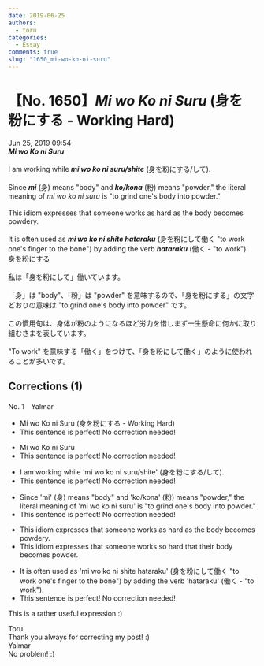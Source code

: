 ```yaml
---
date: 2019-06-25
authors:
  - toru
categories:
  - Essay
comments: true
slug: "1650_mi-wo-ko-ni-suru"
---
```


# 【No. 1650】<strong><em>Mi wo Ko ni Suru</em></strong> (身を粉にする - Working Hard)
<div class="date">Jun 25, 2019 09:54</div>
<div id="post"><div id="body_show_ori">
<strong><em>Mi wo Ko ni Suru</em></strong><br/><br/>I am working while <strong><em>mi wo ko ni suru/shite</em></strong> (身を粉にする/して).<br/><br/>Since <strong><em>mi</em></strong> (身) means "body" and <strong><em>ko/kona</em></strong> (粉) means "powder," the literal meaning of <em>mi wo ko ni suru</em> is "to grind one's body into powder."<br/><br/>This idiom expresses that someone works as hard as the body becomes powdery.<br/><br/>It is often used as <strong><em>mi wo ko ni shite hataraku</em></strong> (身を粉にして働く "to work one's finger to the bone") by adding the verb <strong><em>hataraku</em></strong> (働く - "to work").
</div></div>

<!-- more -->

<div id="post_ja"><div id="body_show_mo">
身を粉にする<br/><br/>私は「身を粉にして」働いています。<br/><br/>「身」は "body"、「粉」は "powder" を意味するので、「身を粉にする」の文字どおりの意味は "to grind one's body into powder" です。<br/><br/>この慣用句は、身体が粉のようになるほど労力を惜しまず一生懸命に何かに取り組むさまを表しています。<br/><br/>"To work" を意味する「働く」をつけて、「身を粉にして働く」のように使われることが多いです。
</div></div>

## Corrections (1)
<div id="block"><div class="first_name"> No. 1　<span class="just_name">Yalmar</span></div><div id="block2">
<ul class="correction_field">
<li class="incorrect">Mi wo Ko ni Suru (身を粉にする - Working Hard)</li>
<li class="corrected perfect">This sentence is perfect! No correction needed!</li>
</ul>
<ul class="correction_field">
<li class="incorrect">Mi wo Ko ni Suru</li>
<li class="corrected perfect">This sentence is perfect! No correction needed!</li>
</ul>
<ul class="correction_field">
<li class="incorrect">I am working while 'mi wo ko ni suru/shite' (身を粉にする/して).</li>
<li class="corrected perfect">This sentence is perfect! No correction needed!</li>
</ul>
<ul class="correction_field">
<li class="incorrect">Since 'mi' (身) means "body" and 'ko/kona' (粉) means "powder," the literal meaning of 'mi wo ko ni suru' is "to grind one's body into powder."</li>
<li class="corrected perfect">This sentence is perfect! No correction needed!</li>
</ul>
<ul class="correction_field">
<li class="incorrect">This idiom expresses that someone works as hard as the body becomes powdery.</li>
<li class="corrected correct">
This idiom expresses that someone works <span class="f_red">so</span> hard <span class="f_red">that their</span> body becomes <span class="f_red">powder</span>.
</li>
</ul>
<ul class="correction_field">
<li class="incorrect">It is often used as 'mi wo ko ni shite hataraku' (身を粉にして働く "to work one's finger to the bone") by adding the verb 'hataraku' (働く - "to work").</li>
<li class="corrected perfect">This sentence is perfect! No correction needed!</li>
</ul>
<p class="comment_small">
 This is a rather useful expression :)
</p>

</div><div class="name"><span class="just_name">Toru</span><br>
Thank you always for correcting my post! :)
</div>
<div class="name"><span class="just_name">Yalmar</span><br>
No problem! :)
</div>
</div>
